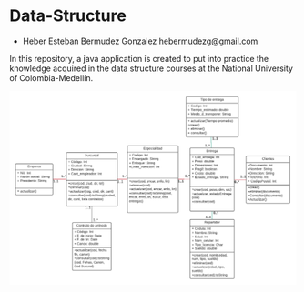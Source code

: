 # Data-Structure

* Heber Esteban Bermudez Gonzalez  hebermudezg@gmail.com




In this repository, a java application is created to put into practice the knowledge acquired in the data structure courses at the National University of Colombia-Medellín.

<img src="./Otros_Recursos/UML.png" width="800" title="hover text">
